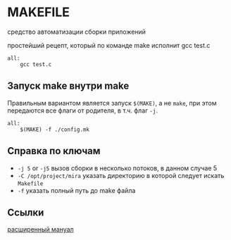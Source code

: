 # MAKEFILE

средство автоматизации сборки приложений

простейший рецепт, который по команде make исполнит gcc test.c

```
all:
    gcc test.c
```

## Запуск make внутри make

Правильным вариантом является запуск `$(MAKE)`, а не `make`, при этом передаются все флаги от родителя, в т.ч. флаг `-j`.

```
all:
    $(MAKE) -f ./config.mk
```

## Справка по ключам

- `-j 5` or `-j5` вызов сборки в несколько потоков, в данном случае 5
- `-C /opt/project/mira` указать директорию в которой следует искать `Makefile`
- `-f` указать полный путь до make файла

## Ссылки

[расширенный мануал](http://rus-linux.net/nlib.php?name=/MyLDP/algol/gnu_make/gnu_make_3-79_russian_manual.html#SEC101)